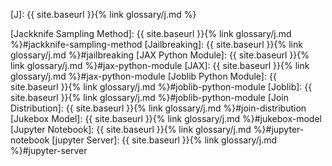 [J]: {{ site.baseurl }}{% link glossary/j.md %}

[Jackknife Sampling Method]: {{ site.baseurl }}{% link glossary/j.md %}#jackknife-sampling-method
[Jailbreaking]: {{ site.baseurl }}{% link glossary/j.md %}#jailbreaking
[JAX Python Module]: {{ site.baseurl }}{% link glossary/j.md %}#jax-python-module
[JAX]: {{ site.baseurl }}{% link glossary/j.md %}#jax-python-module
[Joblib Python Module]: {{ site.baseurl }}{% link glossary/j.md %}#joblib-python-module
[Joblib]: {{ site.baseurl }}{% link glossary/j.md %}#joblib-python-module
[Join Distribution]: {{ site.baseurl }}{% link glossary/j.md %}#join-distribution
[Jukebox Model]: {{ site.baseurl }}{% link glossary/j.md %}#jukebox-model
[Jupyter Notebook]: {{ site.baseurl }}{% link glossary/j.md %}#jupyter-notebook
[jupyter Server]: {{ site.baseurl }}{% link glossary/j.md %}#jupyter-server
